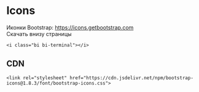 # Icons
Иконки Bootstrap: https://icons.getbootstrap.com  
Скачать внизу страницы

    <i class="bi bi-terminal"></i>

## CDN

    <link rel="stylesheet" href="https://cdn.jsdelivr.net/npm/bootstrap-icons@1.8.3/font/bootstrap-icons.css">
